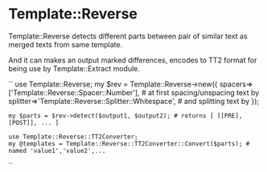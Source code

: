 # Template::Reverse

Template::Reverse detects different parts between pair of similar text as merged texts from same template.

And it can makes an output marked differences, encodes to TT2 format for being use by Template::Extract module.

``
    use Template::Reverse;
    my $rev = Template::Reverse->new({
            spacers=>['Template::Reverse::Spacer::Number'],         # at first spacing/unspacing text by
            splitter=>'Template::Reverse::Splitter::Whitespace',    # and splitting text by
    });

    my $parts = $rev->detect($output1, $output2); # returns [ [[PRE],[POST]], ... ]

    use Template::Reverse::TT2Converter;
    my @templates = Template::Reverse::TT2Converter::Convert($parts); # named 'value1','value2',...
``
